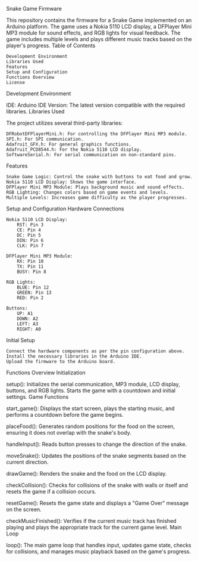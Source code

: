 Snake Game Firmware

This repository contains the firmware for a Snake Game implemented on an Arduino platform. The game uses a Nokia 5110 LCD display, a DFPlayer Mini MP3 module for sound effects, and RGB lights for visual feedback. The game includes multiple levels and plays different music tracks based on the player's progress.
Table of Contents

    Development Environment
    Libraries Used
    Features
    Setup and Configuration
    Functions Overview
    License

Development Environment

IDE: Arduino IDE
Version: The latest version compatible with the required libraries.
Libraries Used

The project utilizes several third-party libraries:

    DFRobotDFPlayerMini.h: For controlling the DFPlayer Mini MP3 module.
    SPI.h: For SPI communication.
    Adafruit_GFX.h: For general graphics functions.
    Adafruit_PCD8544.h: For the Nokia 5110 LCD display.
    SoftwareSerial.h: For serial communication on non-standard pins.

Features

    Snake Game Logic: Control the snake with buttons to eat food and grow.
    Nokia 5110 LCD Display: Shows the game interface.
    DFPlayer Mini MP3 Module: Plays background music and sound effects.
    RGB Lighting: Changes colors based on game events and levels.
    Multiple Levels: Increases game difficulty as the player progresses.

Setup and Configuration
Hardware Connections

    Nokia 5110 LCD Display:
        RST: Pin 3
        CE: Pin 4
        DC: Pin 5
        DIN: Pin 6
        CLK: Pin 7

    DFPlayer Mini MP3 Module:
        RX: Pin 10
        TX: Pin 11
        BUSY: Pin 8

    RGB Lights:
        BLUE: Pin 12
        GREEN: Pin 13
        RED: Pin 2

    Buttons:
        UP: A1
        DOWN: A2
        LEFT: A3
        RIGHT: A0

Initial Setup

    Connect the hardware components as per the pin configuration above.
    Install the necessary libraries in the Arduino IDE.
    Upload the firmware to the Arduino board.

Functions Overview
Initialization

setup(): Initializes the serial communication, MP3 module, LCD display, buttons, and RGB lights. Starts the game with a countdown and initial settings.
Game Functions

start_game(): Displays the start screen, plays the starting music, and performs a countdown before the game begins.

placeFood(): Generates random positions for the food on the screen, ensuring it does not overlap with the snake's body.

handleInput(): Reads button presses to change the direction of the snake.

moveSnake(): Updates the positions of the snake segments based on the current direction.

drawGame(): Renders the snake and the food on the LCD display.

checkCollision(): Checks for collisions of the snake with walls or itself and resets the game if a collision occurs.

resetGame(): Resets the game state and displays a "Game Over" message on the screen.

checkMusicFinished(): Verifies if the current music track has finished playing and plays the appropriate track for the current game level.
Main Loop

loop(): The main game loop that handles input, updates game state, checks for collisions, and manages music playback based on the game's progress.
